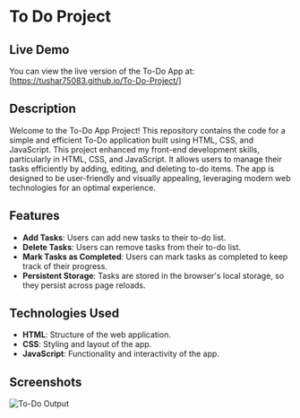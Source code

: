 # To Do Project

## Live Demo
You can view the live version of the To-Do App at: [https://tushar75083.github.io/To-Do-Project/]

## Description
Welcome to the To-Do App Project! This repository contains the code for a simple and efficient To-Do application built using HTML, CSS, and JavaScript. 
This project enhanced my front-end development skills, particularly in HTML, CSS, and JavaScript.
It allows users to manage their tasks efficiently by adding, editing, and deleting to-do items. 
The app is designed to be user-friendly and visually appealing, leveraging modern web technologies for an optimal experience.

## Features
- **Add Tasks**: Users can add new tasks to their to-do list.
- **Delete Tasks**: Users can remove tasks from their to-do list.
- **Mark Tasks as Completed**: Users can mark tasks as completed to keep track of their progress.
- **Persistent Storage**: Tasks are stored in the browser's local storage, so they persist across page reloads.

## Technologies Used
- **HTML**: Structure of the web application.
- **CSS**: Styling and layout of the app.
- **JavaScript**: Functionality and interactivity of the app.

## Screenshots

![To-Do Output](https://github.com/user-attachments/assets/d516034a-97e9-4032-9bcc-f9debd72ebc8)
